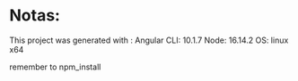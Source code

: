 # Notas:

This project was generated with :
Angular CLI: 10.1.7
Node: 16.14.2
OS: linux x64

remember to npm_install
